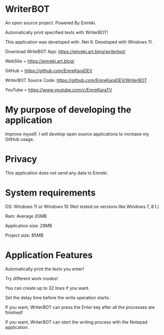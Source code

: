 # WriterBOT
An open source project. Powered By Emreki.

Automatically print specified texts with WriterBOT!

This application was developed with .Net 6. Developed with Windows 11.

Download WriteBOT App: https://emreki.art.blog/writerbot/

WebSite = https://emreki.art.blog/

GitHub = https://github.com/EmreKaraDEV

WriterBOT Source Code: https://github.com/EmreKaraDEV/WriterBOT

YouTube = https://www.youtube.com/c/EmreKaraTV

# My purpose of developing the application
Improve myself. I will develop open source applications to increase my GitHub usage.

# Privacy

This application does not send any data to Emreki.

# System requirements

OS: Windows 11 or Windows 10 (Not tested on versions like Windows 7, 8.1.)

Ram: Average 20MB

Application size: 28MB

Project size: 85MB

# Application Features

Automatically print the texts you enter!

Try different work modes!

You can create up to 32 lines if you want.

Set the delay time before the write operation starts.

If you want, WriterBOT can press the Enter key after all the processes are finished!

If you want, WriterBOT can start the writing process with the Notepad application.
